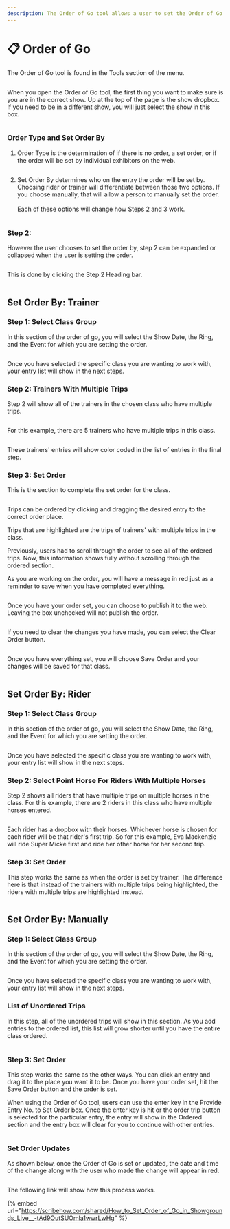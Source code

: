 ```yaml
---
description: The Order of Go tool allows a user to set the Order of Go for classes.
---
```


# 📋 Order of Go

The Order of Go tool is found in the Tools section of the menu.&#x20;

<figure><img src="../../.gitbook/assets/image (127).png" alt=""><figcaption></figcaption></figure>

When you open the Order of Go tool, the first thing you want to make sure is you are in the correct show. Up at the top of the page is the show dropbox. If you need to be in a different show, you will just select the show in this box.&#x20;

<figure><img src="../../.gitbook/assets/image (128).png" alt=""><figcaption></figcaption></figure>



### Order Type and Set Order By

1. Order Type is the determination of if there is no order, a set order, or if the order will be set by individual exhibitors on the web.&#x20;

<figure><img src="../../.gitbook/assets/image (129).png" alt=""><figcaption></figcaption></figure>

2. Set Order By determines who on the entry the order will be set by. Choosing rider or trainer will differentiate between those two options. If you choose manually, that will allow a person to manually set the order. \
   \
   Each of these options will change how Steps 2 and 3 work.&#x20;

<figure><img src="../../.gitbook/assets/image (130).png" alt=""><figcaption></figcaption></figure>



### Step 2:

However the user chooses to set the order by, step 2 can be expanded or collapsed when the user is setting the order.&#x20;

<figure><img src="../../.gitbook/assets/image (32).png" alt=""><figcaption></figcaption></figure>

This is done by clicking the Step 2 Heading bar.

<figure><img src="../../.gitbook/assets/image (33).png" alt=""><figcaption></figcaption></figure>

## Set Order By: Trainer

### Step 1: Select Class Group

In this section of the order of go, you will select the Show Date, the Ring, and the Event for which you are setting the order.&#x20;

<figure><img src="../../.gitbook/assets/image (131).png" alt=""><figcaption></figcaption></figure>

Once you have selected the specific class you are wanting to work with, your entry list will show in the next steps.&#x20;





### Step 2: Trainers With Multiple Trips

Step 2 will show all of the trainers in the chosen class who have multiple trips.&#x20;

<figure><img src="../../.gitbook/assets/image (132).png" alt=""><figcaption></figcaption></figure>

For this example, there are 5 trainers who have multiple trips in this class.&#x20;

<figure><img src="../../.gitbook/assets/image (133).png" alt=""><figcaption></figcaption></figure>

These trainers' entries will show color coded in the list of entries in the final step.&#x20;



### Step 3: Set Order

This is the section to complete the set order for the class.&#x20;

<figure><img src="../../.gitbook/assets/Screenshot 2024-01-14 at 1.20.37 PM.png" alt=""><figcaption></figcaption></figure>

Trips can be ordered by clicking and dragging the desired entry to the correct order place.&#x20;

Trips that are highlighted are the trips of trainers' with multiple trips in the class.

Previously, users had to scroll through the order to see all of the ordered trips. Now, this information shows fully without scrolling through the ordered section.&#x20;

As you are working on the order, you will have a message in red just as a reminder to save when you have completed everything.&#x20;

<figure><img src="../../.gitbook/assets/image (136).png" alt=""><figcaption></figcaption></figure>

Once you have your order set, you can choose to publish it to the web. Leaving the box unchecked will not publish the order.&#x20;

<figure><img src="../../.gitbook/assets/image (137).png" alt=""><figcaption></figcaption></figure>

If you need to clear the changes you have made, you can select the Clear Order button.

<figure><img src="../../.gitbook/assets/image (139).png" alt=""><figcaption></figcaption></figure>

Once you have everything set, you will choose Save Order and your changes will be saved for that class.&#x20;

<figure><img src="../../.gitbook/assets/image (138).png" alt=""><figcaption></figcaption></figure>



## Set Order By: Rider

### Step 1: Select Class Group

In this section of the order of go, you will select the Show Date, the Ring, and the Event for which you are setting the order.&#x20;

<figure><img src="../../.gitbook/assets/image (131).png" alt=""><figcaption></figcaption></figure>

Once you have selected the specific class you are wanting to work with, your entry list will show in the next steps.&#x20;



### Step 2: Select Point Horse For Riders With Multiple Horses

Step 2 shows all riders that have multiple trips on multiple horses in the class. For this example, there are 2 riders in this class who have multiple horses entered.&#x20;

<figure><img src="../../.gitbook/assets/image (140).png" alt=""><figcaption></figcaption></figure>

Each rider has a dropbox with their horses. Whichever horse is chosen for each rider will be that rider's first trip. So for this example, Eva Mackenzie will ride Super Micke first and ride her other horse for her second trip.&#x20;



### Step 3: Set Order

This step works the same as when the order is set by trainer. The difference here is that instead of the trainers with multiple trips being highlighted, the riders with multiple trips are highlighted instead.&#x20;

<figure><img src="../../.gitbook/assets/image (141).png" alt=""><figcaption></figcaption></figure>



## Set Order By: Manually

### Step 1: Select Class Group

In this section of the order of go, you will select the Show Date, the Ring, and the Event for which you are setting the order.&#x20;

<figure><img src="../../.gitbook/assets/image (131).png" alt=""><figcaption></figcaption></figure>

Once you have selected the specific class you are wanting to work with, your entry list will show in the next steps.&#x20;



### List of Unordered Trips

In this step, all of the unordered trips will show in this section. As you add entries to the ordered list, this list will grow shorter until you have the entire class ordered.&#x20;

<figure><img src="../../.gitbook/assets/image (78).png" alt=""><figcaption></figcaption></figure>



### Step 3: Set Order

This step works the same as the other ways. You can click an entry and drag it to the place you want it to be. Once you have your order set, hit the Save Order button and the order is set.&#x20;



&#x20;When using the Order of Go tool, users can use the enter key in the Provide Entry No. to Set Order box. Once the enter key is hit or the order trip button is selected for the particular entry, the entry will show in the Ordered section and the entry box will clear for you to continue with other entries.&#x20;

<figure><img src="../../.gitbook/assets/image (36).png" alt=""><figcaption></figcaption></figure>

### Set Order Updates

As shown below, once the Order of Go is set or updated, the date and time of the change along with the user who made the change will appear in red.

<figure><img src="../../.gitbook/assets/image (30).png" alt=""><figcaption></figcaption></figure>



The following link will show how this process works.&#x20;

{% embed url="https://scribehow.com/shared/How_to_Set_Order_of_Go_in_Showgrounds_Live__-tAd9OutSUOmla1wwrLwHg" %}



##
